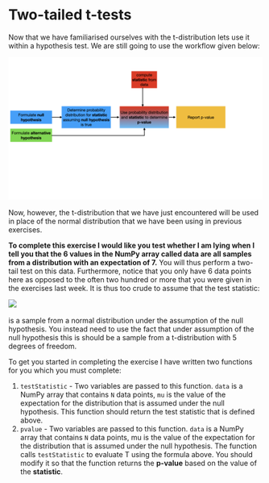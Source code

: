 # Two-tailed t-tests

Now that we have familiarised ourselves with the t-distribution lets use it within a hypothesis test.  We are still going to use the workflow given below:

![](hypo-testing.003.jpeg)

Now, however, the t-distribution that we have just encountered will be used in place of the normal distribution that we have been using in previous exercises.

__To complete this exercise I would like you test whether I am lying when I tell you that the 6 values in the NumPy array called data are all samples from a distribution with an expectation of 7.__  You will thus perform a two-tail test on this data.  Furthermore, notice that you only have 6 data points here as opposed to the often two hundred or more that you were given in the exercises last week.  It is thus too crude to assume that the test statistic:

![](https://render.githubusercontent.com/render/math?math=T=\frac{1}{S_n\sqrt{n}}\sum_{i=1}^n(X_i-\mu))

is a sample from a normal distribution under the assumption of the null hypothesis.  You instead need to use the fact that under assumption of the null hypothesis this is should be a sample from a t-distribution with 5 degrees of freedom.

To get you started in completing the exercise I have written two functions for you which you must complete:

1. `testStatistic` - Two variables are passed to this function.  `data` is a NumPy array that contains `N` data points, `mu` is the value of the expectation for the distribution that is assumed under the null hypothesis.  This function should return the test statistic that is defined above.
2. `pvalue` - Two variables are passed to this function.  `data` is a NumPy array that contains `N` data points, mu is the value of the expectation for the distribution that is assumed under the null hypothesis.  The function calls `testStatistic` to evaluate T using the formula above.  You should modify it so that the function returns the __p-value__ based on the value of the __statistic__.
